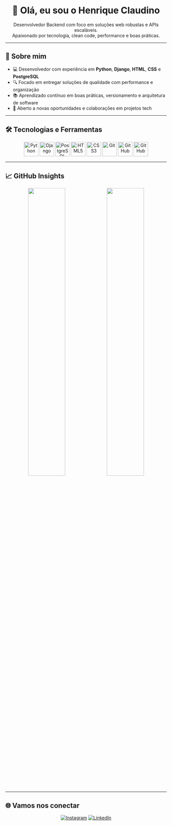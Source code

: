 <div align="center">
  
# 👋 Olá, eu sou o Henrique Claudino

</div>

<p align="center">
  Desenvolvedor Backend com foco em soluções web robustas e APIs escaláveis. <br>
  Apaixonado por tecnologia, clean code, performance e boas práticas.
</p>

---

## 🚀 Sobre mim

- 💻 Desenvolvedor com experiência em **Python**, **Django**, **HTML**, **CSS** e **PostgreSQL**
- 🔍 Focado em entregar soluções de qualidade com performance e organização
- 📚 Aprendizado contínuo em boas práticas, versionamento e arquitetura de software
- 🤝 Aberto a novas oportunidades e colaborações em projetos tech

---

## 🛠️ Tecnologias e Ferramentas

<div align="center">

<img src="https://cdn.jsdelivr.net/gh/devicons/devicon/icons/python/python-original.svg" width="45" title="Python"/>
<img src="https://cdn.jsdelivr.net/gh/devicons/devicon/icons/django/django-plain.svg" width="45" title="Django"/>
<img src="https://cdn.jsdelivr.net/gh/devicons/devicon/icons/postgresql/postgresql-original.svg" width="45" title="PostgreSQL"/>
<img src="https://cdn.jsdelivr.net/gh/devicons/devicon/icons/html5/html5-original.svg" width="45" title="HTML5"/>
<img src="https://cdn.jsdelivr.net/gh/devicons/devicon/icons/css3/css3-original.svg" width="45" title="CSS3"/>
<img src="https://cdn.jsdelivr.net/gh/devicons/devicon/icons/git/git-original.svg" width="45" title="Git"/>
<img src="https://cdn.jsdelivr.net/gh/devicons/devicon/icons/github/github-original-white.svg" width="45" title="GitHub"/>
<img src="https://cdn.jsdelivr.net/gh/devicons/devicon/icons/github/github-original.svg" width="45" title="GitHub"/>

</div>

---

## 📈 GitHub Insights

<div align="center">

<img src="https://github-readme-stats.vercel.app/api?username=hclaudino&show_icons=true&theme=tokyonight&count_private=true" width="48%"/>
<img src="https://github-readme-stats.vercel.app/api/top-langs/?username=hclaudino&layout=compact&theme=tokyonight" width="48%"/>

</div>

---

## 🌐 Vamos nos conectar

<div align="center">

[![Instagram](https://img.shields.io/badge/Instagram-E4405F?style=for-the-badge&logo=instagram&logoColor=white)](https://instagram.com/hclaudinoo)
[![LinkedIn](https://img.shields.io/badge/LinkedIn-0077B5?style=for-the-badge&logo=linkedin&logoColor=white)](https://www.linkedin.com/in/henrique-claudino)

</div>
